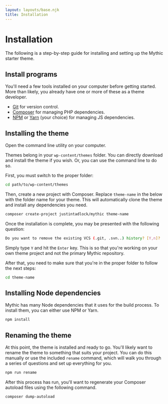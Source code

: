 ```yaml
---
layout: layouts/base.njk
title: Installation
---
```

# Installation

The following is a step-by-step guide for installing and setting up the Mythic starter theme.

## Install programs

You'll need a few tools installed on your computer before getting started.  More than likely, you already have one or more of these as a theme developer.

* [Git](https://git-scm.com/) for version control.
* [Composer](https://getcomposer.org/) for managing PHP dependencies.
* [NPM](https://www.npmjs.com/) or [Yarn](https://yarnpkg.com/en/) (your choice) for managing JS dependencies.

## Installing the theme

Open the command line utility on your computer.

Themes belong in your `wp-content/themes` folder.  You can directly download and install the theme if you wish.  Or, you can use the command line to do so.

First, you must switch to the proper folder:

```bash
cd path/to/wp-content/themes
```

Then, create a new project with Composer.  Replace `theme-name` in the below with the folder name for your theme.  This will automatically clone the theme and install any dependencies you need.

```bash
composer create-project justintadlock/mythic theme-name
```

Once the installation is complete, you may be presented with the following question:

```bash
Do you want to remove the existing VCS (.git, .svn..) history? [Y,n]?
```

Simply type `Y` and hit the `Enter` key.  This is so that you're working on your own theme project and not the primary Mythic repository.

After that, you need to make sure that you're in the proper folder to follow the next steps:

```bash
cd theme-name
```

## Installing Node dependencies

Mythic has many Node dependencies that it uses for the build process.  To install them, you can either use NPM or Yarn.

```bash
npm install
```

## Renaming the theme

At this point, the theme is installed and ready to go.  You'll likely want to rename the theme to something that suits your project.  You can do this manually or use the included `rename` command, which will walk you through a series of questions and set up everything for you.

```bash
npm run rename
```

After this process has run, you'll want to regenerate your Composer autoload files using the following command.

```bash
composer dump-autoload
```
